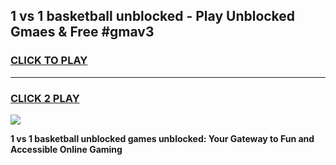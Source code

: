 
## 1 vs 1 basketball unblocked - Play Unblocked Gmaes & Free #gmav3
<h3>
<a href="https://news.freeplayer.one?title=1_vs_1_basketball_unblocked&ref=24F">CLICK TO PLAY</a></h3>
<hr>

<h3>
<a href="https://news.freeplayer.one?title=1_vs_1_basketball_unblocked&ref=24F">CLICK 2 PLAY</a>
  
</h3>

<a href="https://news.freeplayer.one?title=1_vs_1_basketball_unblocked&ref=24F/"><img src="https://clearcache.store/games.png"></a>


**1 vs 1 basketball unblocked games unblocked: Your Gateway to Fun and Accessible Online Gaming**

